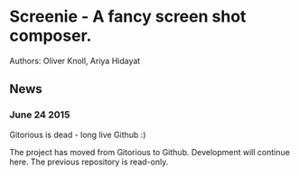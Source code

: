 # Screenie - A fancy screen shot composer.

Authors: Oliver Knoll, Ariya Hidayat

## News

### June 24 2015

Gitorious is dead - long live Github :)

The project has moved from Gitorious to Github. Development will continue here. The previous repository is read-only.

